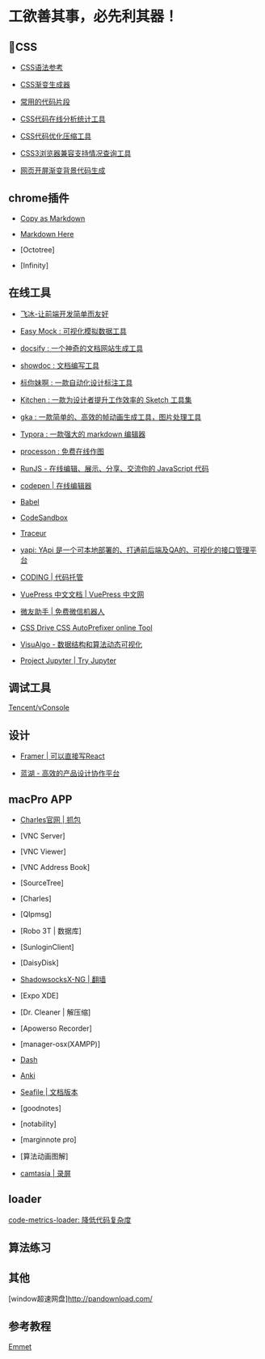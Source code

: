 # 工欲善其事，必先利其器！

## CSS

+ [CSS语法参考](https://tympanus.net/codrops/css_reference/)

+ [CSS渐变生成器](http://www.colorzilla.com/gradient-editor/)

+ [常用的代码片段](https://css-tricks.com/snippets/javascript/)

+ [CSS代码在线分析统计工具](http://cssstats.com/)

+ [CSS代码优化压缩工具](https://github.com/stoyan/cssshrink)

+ [CSS3浏览器兼容支持情况查询工具](https://caniuse.com/#cats=CSS)

+ [网页开屏渐变背景代码生成](https://www.gradient-animator.com/)

## chrome插件

* [Copy as Markdown](https://chrome.google.com/webstore/detail/copy-as-markdown/fkeaekngjflipcockcnpobkpbbfbhmdn)

* [Markdown Here](https://chrome.google.com/webstore/detail/markdown-here/elifhakcjgalahccnjkneoccemfahfoa/related)

* [Octotree]

* [Infinity]


## 在线工具

* [飞冰-让前端开发简单而友好](https://alibaba.github.io/ice) 

* [Easy Mock : 可视化模拟数据工具](https://www.easy-mock.com/)

* [docsify :  一个神奇的文档网站生成工具](https://docsify.js.org/#/)

* [showdoc : 文档编写工具](https://github.com/star7th/showdoc)

* [标你妹啊 : 一款自动化设计标注工具](http://www.biaonimeia.com)
 
* [Kitchen : 一款为设计者提升工作效率的 Sketch 工具集](https://kitchen.alipay.com/)

* [gka : 一款简单的、高效的帧动画生成工具，图片处理工具](https://github.com/gkajs/gka)

* [Typora : 一款强大的 markdown 编辑器](https://www.typora.io)

* [processon : 免费在线作图](https://www.processon.com/)

* [RunJS - 在线编辑、展示、分享、交流你的 JavaScript 代码](https://runjs.cn/)

* [codepen | 在线编辑器](https://codepen.io/pen/)

* [Babel](https://babeljs.io/repl/#?babili=false&evaluate=true&lineWrap=false&presets=es2015%2Creact%2Cstage-2&targets=&browsers=&builtIns=false&debug=false&code_lz=Q)

* [CodeSandbox](https://codesandbox.io/s/2zpjporp4p)

* [Traceur](https://google.github.io/traceur-compiler/demo/repl.html#)

* [yapi: YApi 是一个可本地部署的、打通前后端及QA的、可视化的接口管理平台](https://github.com/ymfe/yapi)

* [CODING | 代码托管](https://coding.net/)

* [VuePress 中文文档 | VuePress 中文网](https://www.vuepress.cn/)

* [微友助手 | 免费微信机器人](https://www.weiyoubot.com/)

* [CSS Drive CSS AutoPrefixer online Tool](http://www.cssdrive.com/cssautoprefixer/)

* [VisuAlgo - 数据结构和算法动态可视化](https://visualgo.net/zh)

* [Project Jupyter | Try Jupyter](https://jupyter.org/try)

## 调试工具

[Tencent/vConsole](https://github.com/Tencent/vConsole)


## 设计

- [Framer | 可以直接写React](https://framer.com/download/)

- [蓝湖 - 高效的产品设计协作平台](https://lanhuapp.com/?https%3A%2F%2Fwww.baidu.com%2Flink%3Furl=ofDzj5JPV7ZluTjbJmn7rhRCmFTJuiIli4-jVODYgkzkECjX3WmgEOGre94zqsJg&wd=&eqid=a57ec99d0000ca19000000045b865235)

## macPro APP

* [Charles官网 | 抓包](https://www.charlesproxy.com/)

* [VNC Server]

* [VNC Viewer]

* [VNC Address Book]

* [SourceTree]

* [Charles]

* [QIpmsg]

* [Robo 3T | 数据库]

* [SunloginClient]

* [DaisyDisk]

* [ShadowsocksX-NG | 翻墙](https://github.com/shadowsocks/ShadowsocksX-NG)

* [Expo XDE]

* [Dr. Cleaner | 解压缩]

* [Apowerso Recorder]

* [manager-osx(XAMPP)]

* [Dash](https://kapeli.com/dash)

* [Anki](https://apps.ankiweb.net/)

* [Seafile | 文档版本](https://www.seafile.com/en/download/)

* [goodnotes]

* [notability]

* [marginnote pro]

* [算法动画图解]

* [camtasia | 录屏]()


## loader

[code-metrics-loader: 降低代码复杂度](https://github.com/hellosean1025/code-metrics-loader)

## 算法练习




## 其他

[window超速网盘]http://pandownload.com/

## 参考教程

[Emmet](https://www.w3cplus.com/tools/emmet-cheat-sheet.html)
